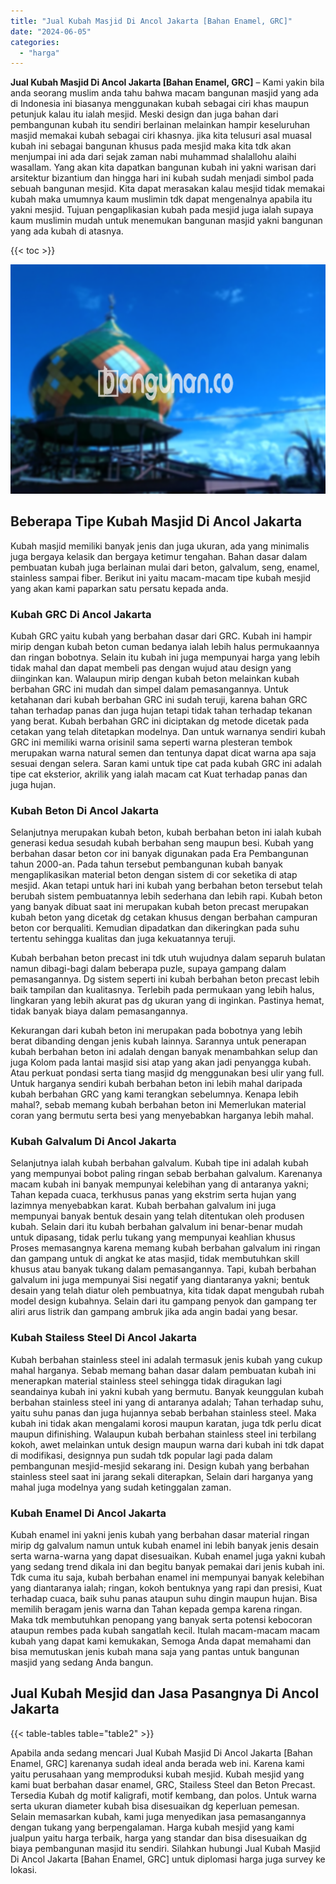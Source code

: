 ```yaml
---
title: "Jual Kubah Masjid Di Ancol Jakarta [Bahan Enamel, GRC]"
date: "2024-06-05"
categories: 
  - "harga"
---
```


**Jual Kubah Masjid Di Ancol Jakarta \[Bahan Enamel, GRC\]** – Kami yakin bila anda seorang muslim anda tahu bahwa macam bangunan masjid yang ada di Indonesia ini biasanya menggunakan kubah sebagai ciri khas maupun petunjuk kalau itu ialah mesjid. Meski design dan juga bahan dari pembangunan kubah itu sendiri berlainan melainkan hampir keseluruhan masjid memakai kubah sebagai ciri khasnya. jika kita telusuri asal muasal kubah ini sebagai bangunan khusus pada mesjid maka kita tdk akan menjumpai ini ada dari sejak zaman nabi muhammad shalallohu alaihi wasallam. Yang akan kita dapatkan bangunan kubah ini yakni warisan dari arsitektur bizantium dan hingga hari ini kubah sudah menjadi simbol pada sebuah bangunan mesjid. Kita dapat merasakan kalau mesjid tidak memakai kubah maka umumnya kaum muslimin tdk dapat mengenalnya apabila itu yakni mesjid. Tujuan pengaplikasian kubah pada mesjid juga ialah supaya kaum muslimin mudah untuk menemukan bangunan masjid yakni bangunan yang ada kubah di atasnya.

{{< toc >}}

![Jual Kubah Masjid Di Ancol Jakarta [Bahan Enamel, GRC]](/images/jual-kubah-masjid-26.png)

## Beberapa Tipe Kubah Masjid Di Ancol Jakarta

Kubah masjid memiliki banyak jenis dan juga ukuran, ada yang minimalis juga bergaya kelasik dan bergaya ketimur tengahan. Bahan dasar dalam pembuatan kubah juga berlainan mulai dari beton, galvalum, seng, enamel, stainless sampai fiber. Berikut ini yaitu macam-macam tipe kubah mesjid yang akan kami paparkan satu persatu kepada anda.

### Kubah GRC Di Ancol Jakarta

Kubah GRC yaitu kubah yang berbahan dasar dari GRC. Kubah ini hampir mirip dengan kubah beton cuman bedanya ialah lebih halus permukaannya dan ringan bobotnya. Selain itu kubah ini juga mempunyai harga yang lebih tidak mahal dan dapat membeli pas dengan wujud atau design yang diinginkan kan. Walaupun mirip dengan kubah beton melainkan kubah berbahan GRC ini mudah dan simpel dalam pemasangannya. Untuk ketahanan dari kubah berbahan GRC ini sudah teruji, karena bahan GRC tahan terhadap panas dan juga hujan tetapi tidak tahan terhadap tekanan yang berat. Kubah berbahan GRC ini diciptakan dg metode dicetak pada cetakan yang telah ditetapkan modelnya. Dan untuk warnanya sendiri kubah GRC ini memiliki warna orisinil sama seperti warna plesteran tembok merupakan warna natural semen dan tentunya dapat dicat warna apa saja sesuai dengan selera. Saran kami untuk tipe cat pada kubah GRC ini adalah tipe cat eksterior, akrilik yang ialah macam cat Kuat terhadap panas dan juga hujan.

### Kubah Beton Di Ancol Jakarta

Selanjutnya merupakan kubah beton, kubah berbahan beton ini ialah kubah generasi kedua sesudah kubah berbahan seng maupun besi. Kubah yang berbahan dasar beton cor ini banyak digunakan pada Era Pembangunan tahun 2000-an. Pada tahun tersebut pembangunan kubah banyak mengaplikasikan material beton dengan sistem di cor seketika di atap mesjid. Akan tetapi untuk hari ini kubah yang berbahan beton tersebut telah berubah sistem pembuatannya lebih sederhana dan lebih rapi. Kubah beton yang banyak dibuat saat ini merupakan kubah beton precast merupakan kubah beton yang dicetak dg cetakan khusus dengan berbahan campuran beton cor berqualiti. Kemudian dipadatkan dan dikeringkan pada suhu tertentu sehingga kualitas dan juga kekuatannya teruji.

Kubah berbahan beton precast ini tdk utuh wujudnya dalam separuh bulatan namun dibagi-bagi dalam beberapa puzle, supaya gampang dalam pemasangannya. Dg sistem seperti ini kubah berbahan beton precast lebih baik tampilan dan kualitasnya. Terlebih pada permukaan yang lebih halus, lingkaran yang lebih akurat pas dg ukuran yang di inginkan. Pastinya hemat, tidak banyak biaya dalam pemasangannya.

Kekurangan dari kubah beton ini merupakan pada bobotnya yang lebih berat dibanding dengan jenis kubah lainnya. Sarannya untuk penerapan kubah berbahan beton ini adalah dengan banyak menambahkan selup dan juga Kolom pada lantai masjid sisi atap yang akan jadi penyangga kubah. Atau perkuat pondasi serta tiang masjid dg menggunakan besi ulir yang full. Untuk harganya sendiri kubah berbahan beton ini lebih mahal daripada kubah berbahan GRC yang kami terangkan sebelumnya. Kenapa lebih mahal?, sebab memang kubah berbahan beton ini Memerlukan material coran yang bermutu serta besi yang menyebabkan harganya lebih mahal.

### Kubah Galvalum Di Ancol Jakarta

Selanjutnya ialah kubah berbahan galvalum. Kubah tipe ini adalah kubah yang mempunyai bobot paling ringan sebab berbahan galvalum. Karenanya macam kubah ini banyak mempunyai kelebihan yang di antaranya yakni; Tahan kepada cuaca, terkhusus panas yang ekstrim serta hujan yang lazimnya menyebabkan karat. Kubah berbahan galvalum ini juga mempunyai banyak bentuk desain yang telah ditentukan oleh produsen kubah. Selain dari itu kubah berbahan galvalum ini benar-benar mudah untuk dipasang, tidak perlu tukang yang mempunyai keahlian khusus Proses memasangnya karena memang kubah berbahan galvalum ini ringan dan gampang untuk di angkat ke atas masjid, tidak membutuhkan skill khusus atau banyak tukang dalam pemasangannya. Tapi, kubah berbahan galvalum ini juga mempunyai Sisi negatif yang diantaranya yakni; bentuk desain yang telah diatur oleh pembuatnya, kita tidak dapat mengubah rubah model design kubahnya. Selain dari itu gampang penyok dan gampang ter aliri arus listrik dan gampang ambruk jika ada angin badai yang besar.

### Kubah Stailess Steel Di Ancol Jakarta

Kubah berbahan stainless steel ini adalah termasuk jenis kubah yang cukup mahal harganya. Sebab memang bahan dasar dalam pembuatan kubah ini menerapkan material stainless steel sehingga tidak diragukan lagi seandainya kubah ini yakni kubah yang bermutu. Banyak keunggulan kubah berbahan stainless steel ini yang di antaranya adalah; Tahan terhadap suhu, yaitu suhu panas dan juga hujannya sebab berbahan stainless steel. Maka kubah ini tidak akan mengalami korosi maupun karatan, juga tdk perlu dicat maupun difinishing. Walaupun kubah berbahan stainless steel ini terbilang kokoh, awet melainkan untuk design maupun warna dari kubah ini tdk dapat di modifikasi, designnya pun sudah tdk popular lagi pada dalam pembangunan mesjid-mesjid sekarang ini. Design kubah yang berbahan stainless steel saat ini jarang sekali diterapkan, Selain dari harganya yang mahal juga modelnya yang sudah ketinggalan zaman.

### Kubah Enamel Di Ancol Jakarta

Kubah enamel ini yakni jenis kubah yang berbahan dasar material ringan mirip dg galvalum namun untuk kubah enamel ini lebih banyak jenis desain serta warna-warna yang dapat disesuaikan. Kubah enamel juga yakni kubah yang sedang trend dikala ini dan begitu banyak pemakai dari jenis kubah ini. Tdk cuma itu saja, kubah berbahan enamel ini mempunyai banyak kelebihan yang diantaranya ialah; ringan, kokoh bentuknya yang rapi dan presisi, Kuat terhadap cuaca, baik suhu panas ataupun suhu dingin maupun hujan. Bisa memilih beragam jenis warna dan Tahan kepada gempa karena ringan. Maka tdk membutuhkan penopang yang banyak serta potensi kebocoran ataupun rembes pada kubah sangatlah kecil. Itulah macam-macam macam kubah yang dapat kami kemukakan, Semoga Anda dapat memahami dan bisa memutuskan jenis kubah mana saja yang pantas untuk bangunan masjid yang sedang Anda bangun.

## Jual Kubah Mesjid dan Jasa Pasangnya Di Ancol Jakarta

{{< table-tables table="table2" >}}

Apabila anda sedang mencari Jual Kubah Masjid Di Ancol Jakarta \[Bahan Enamel, GRC\] karenanya sudah ideal anda berada web ini. Karena kami yaitu perusahaan yang memproduksi kubah mesjid. Kubah mesjid yang kami buat berbahan dasar enamel, GRC, Stailess Steel dan Beton Precast. Tersedia Kubah dg motif kaligrafi, motif kembang, dan polos. Untuk warna serta ukuran diameter kubah bisa disesuaikan dg keperluan pemesan. Selain memasarkan kubah, kami juga menyedikan jasa pemasangannya dengan tukang yang berpengalaman. Harga kubah mesjid yang kami jualpun yaitu harga terbaik, harga yang standar dan bisa disesuaikan dg biaya pembangunan masjid itu sendiri. Silahkan hubungi Jual Kubah Masjid Di Ancol Jakarta \[Bahan Enamel, GRC\] untuk diplomasi harga juga survey ke lokasi.
